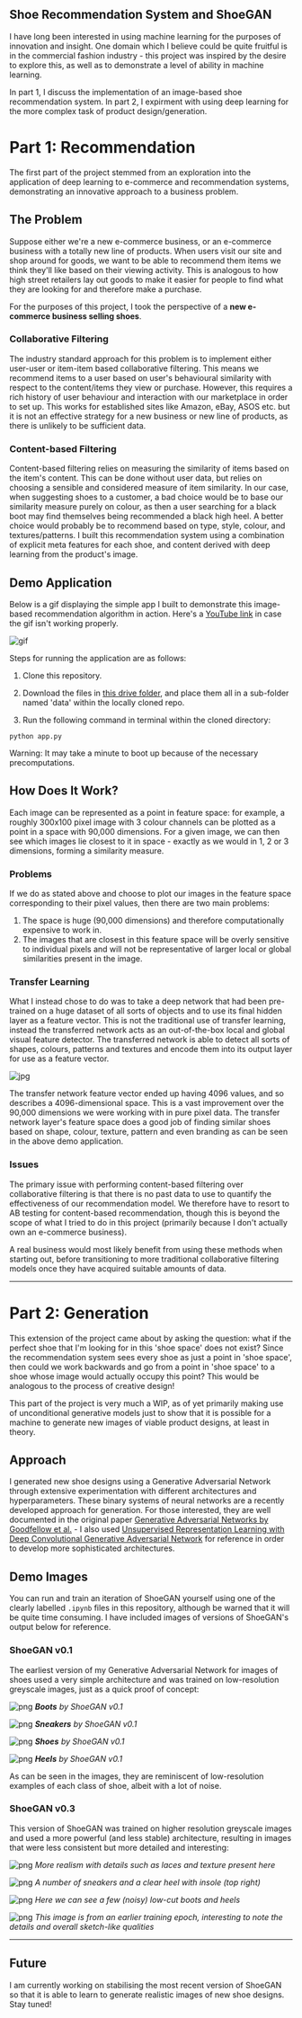 ## Shoe Recommendation System and ShoeGAN

I have long been interested in using machine learning for the purposes of innovation and insight. One domain which I believe could be quite fruitful is in the commercial fashion industry - this project was inspired by the desire to explore this, as well as to demonstrate a level of ability in machine learning. 

In part 1, I discuss the implementation of an image-based shoe recommendation system. In part 2, I expirment with using deep learning for the more complex task of product design/generation.

# <b>Part 1: Recommendation</b>

The first part of the project stemmed from an exploration into the application of deep learning to e-commerce and recommendation systems, demonstrating an innovative approach to a business problem.

## The Problem

Suppose either we're a new e-commerce business, or an e-commerce business with a totally new line of products. When users visit our site and shop around for goods, we want to be able to recommend them items we think they'll like based on their viewing activity. This is analogous to how high street retailers lay out goods to make it easier for people to find what they are looking for and therefore make a purchase.

For the purposes of this project, I took the perspective of a <b>new e-commerce business selling shoes</b>.

### Collaborative Filtering

The industry standard approach for this problem is to implement either user-user or item-item based collaborative filtering. This means we recommend items to a user based on user's behavioural similarity with respect to the content/items they view or purchase. However, this requires a rich history of user behaviour and interaction with our marketplace in order to set up. This works for established sites like Amazon, eBay, ASOS etc. but it is not an effective strategy for a new business or new line of products, as there is unlikely to be sufficient data.

### Content-based Filtering

Content-based filtering relies on measuring the similarity of items based on the item's content. This can be done without user data, but relies on choosing a sensible and considered measure of item similarity. In our case, when suggesting shoes to a customer, a bad choice would be to base our similarity measure purely on colour, as then a user searching for a black boot may find themselves being recommended a black high heel. A better choice would probably be to recommend based on type, style, colour, and textures/patterns. I built this recommendation system using a combination of explicit meta features for each shoe, and content derived with deep learning from the product's image.


## Demo Application

Below is a gif displaying the simple app I built to demonstrate this image-based recommendation algorithm in action. Here's a [YouTube link](https://youtu.be/BPpdEfH10ao) in case the gif isn't working properly.

![gif](media/demo.gif)

Steps for running the application are as follows:

1. Clone this repository.

2. Download the files in [this drive folder](https://drive.google.com/open?id=1vKgJSd2IpW1zfDVQGK6_wW4WptFd3lr6), and place them all in a sub-folder named 'data' within the locally cloned repo.

3. Run the following command in terminal within the cloned directory:

```
python app.py
```

Warning: It may take a minute to boot up because of the necessary precomputations.

## How Does It Work?

Each image can be represented as a point in feature space: for example, a roughly 300x100 pixel image with 3 colour channels can be plotted as a point in a space with 90,000 dimensions. For a given image, we can then see which images lie closest to it in space - exactly as we would in 1, 2 or 3 dimensions, forming a similarity measure.

### Problems

If we do as stated above and choose to plot our images in the feature space corresponding to their pixel values, then there are two main problems:

1. The space is huge (90,000 dimensions) and therefore computationally expensive to work in.
2. The images that are closest in this feature space will be overly sensitive to individual pixels and will not be representative of larger local or global similarities present in the image.

### Transfer Learning

What I instead chose to do was to take a deep network that had been pre-trained on a huge dataset of all sorts of objects and to use its final hidden layer as a feature vector. This is not the traditional use of transfer learning, instead the transferred network acts as an out-of-the-box local and global visual feature detector. The transferred network is able to detect all sorts of shapes, colours, patterns and textures and encode them into its output layer for use as a feature vector.

![jpg](media/transfer.jpg)

The transfer network feature vector ended up having 4096 values, and so describes a 4096-dimensional space. This is a vast improvement over the 90,000 dimensions we were working with in pure pixel data. The transfer network layer's feature space does a good job of finding similar shoes based on shape, colour, texture, pattern and even branding as can be seen in the above demo application.

### Issues

The primary issue with performing content-based filtering over collaborative filtering is that there is no past data to use to quantify the effectiveness of our recommendation model. We therefore have to resort to AB testing for content-based recommendation, though this is beyond the scope of what I tried to do in this project (primarily because I don't actually own an e-commerce business).

A real business would most likely benefit from using these methods when starting out, before transitioning to more traditional collaborative filtering models once they have acquired suitable amounts of data.

___

# <b>Part 2: Generation</b>

This extension of the project came about by asking the question: what if the perfect shoe that I'm looking for in this 'shoe space' does not exist? Since the recommendation system sees every shoe as just a point in 'shoe space', then could we work backwards and go from a point in 'shoe space' to a shoe whose image would actually occupy this point? This would be analogous to the process of creative design!

This part of the project is very much a WIP, as of yet primarily making use of unconditional generative models just to show that it is possible for a machine to generate new images of viable product designs, at least in theory.

## Approach

I generated new shoe designs using a Generative Adversarial Network through extensive experimentation with different architectures and hyperparameters. These binary systems of neural networks are a recently developed approach for generation. For those interested, they are well documented in the original paper [Generative Adversarial Networks by Goodfellow et al.](https://arxiv.org/abs/1406.2661) - I also used [Unsupervised Representation Learning with Deep Convolutional Generative Adversarial Network](https://arxiv.org/abs/1511.06434) for reference in order to develop more sophisticated architectures.

## Demo Images

You can run and train an iteration of ShoeGAN yourself using one of the clearly labelled `.ipynb` files in this repository, although be warned that it will be quite time consuming. I have included images of versions of ShoeGAN's output below for reference.

### ShoeGAN v0.1

The earliest version of my Generative Adversarial Network for images of shoes used a very simple architecture and was trained on low-resolution greyscale images, just as a quick proof of concept:

![png](media/0-01Boots.png)
*<b>Boots</b> by ShoeGAN v0.1*

![png](media/0-01Sneakers.png)
*<b>Sneakers</b> by ShoeGAN v0.1*

![png](media/0-01Shoes.png)
*<b>Shoes</b> by ShoeGAN v0.1*

![png](media/0-01Heels.png)
*<b>Heels</b> by ShoeGAN v0.1*

As can be seen in the images, they are reminiscent of low-resolution examples of each class of shoe, albeit with a lot of noise.

### ShoeGAN v0.3


This version of ShoeGAN was trained on higher resolution greyscale images and used a more powerful (and less stable) architecture, resulting in images that were less consistent but more detailed and interesting:

![png](media/0-03Quite.png)
*More realism with details such as laces and texture present here*

![png](media/0-03Boring.png)
*A number of sneakers and a clear heel with insole (top right)*


![png](media/0-03Crazy.png)
*Here we can see a few (noisy) low-cut boots and heels*

![png](media/0-03Crazy2.png)
*This image is from an earlier training epoch, interesting to note the details and overall sketch-like qualities*

___

## Future

I am currently working on stabilising the most recent version of ShoeGAN so that it is able to learn to generate realistic images of new shoe designs. Stay tuned!
